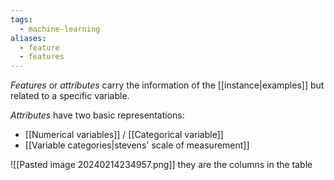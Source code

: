 ```yaml
---
tags:
  - machine-learning
aliases:
  - feature
  - features
---
```

*Features* or *attributes* carry the information of the [[instance|examples]] but related to a specific variable. 

*Attributes* have two basic representations:
- [[Numerical variables]] / [[Categorical variable]]
- [[Variable categories|stevens' scale of measurement]]

![[Pasted image 20240214234957.png]]
they are the columns in the table